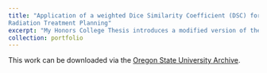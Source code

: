 ```yaml
---
title: "Application of a weighted Dice Similarity Coefficient (DSC) for Structure Comparison in
Radiation Treatment Planning"
excerpt: "My Honors College Thesis introduces a modified version of the Dice Similarity Coefficient (DSC) for evaluating structural similarities within the context of radiation therapy planning. This modified DSC (mDSC) function, which was coded in R and integrated into the RadOnc R package, incorporates the radiation dose behavior at specific points, potentially offering a more clinically relevant structure comparison in radiation therapy compared to the traditional DSC.<br/><img src='/images/thesis.png'>"
collection: portfolio
---
```


This work can be downloaded via the [Oregon State University Archive](https://ir.library.oregonstate.edu/concern/honors_college_theses/zg64ts531).
